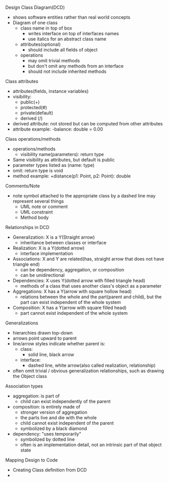 Design Class Diagram(DCD)
- shows software entities rather than real world concepts
- Diagram of one class
	- class name in top of box
		- writes interface on top of interfaces names
		- use italics for an abstract class name
	- attributes(optional)
		- should include all fields of object
	- operations
		- may omit trivial methods
		- but don't omit any methods from an interface
		- should not include inherited methods

Class attributes
- attributes(fields, instance variables)
- visibility:
	- public(+)
	- protected(#)
	- private(default)
	- derived (/)
- derived attribute: not stored but can be computed from other attributes
- attribute example: -balance: double = 0.00

Class operations/methods
- operations/methods
	- visibility name(parameters): return type
- Same visibility as attributes, but default is public
- parameter types listed as (name: type)
- omit: return type is void
- method example: +distance(p1: Point, p2: Point): double

Comments/Note
- note symbol attached to the appropriate class by a dashed line may represent several things
	- UML note or comment
	- UML constraint 
	- Method body

Relationships in DCD
- Generalization: X is a Y(Straight arrow)
	- inheritance between classes or interface
- Realization: X is a Y(dotted arrow)
	- interface implementation
- Associations: X and Y are related(has, straight arrow that does not have triangle end)
	- can be dependency, aggregation, or composition
	- can be unidirectional
- Dependencies: X uses Y(dotted arrow with filled triangle head)
	- methods of a class that uses another class's object as a parameter
- Aggregations: X has a Y(arrow with square hollow head)
	- relations between the whole and the part(parent and child), but the part can exist independent of the whole system
- Composition: X has a Y(arrow with square filled head)
	- part cannot exist independent of the whole system

Generalizations
- hierarchies drawn top-down
- arrows point upward to parent
- line/arrow styles indicate whether parent is:
	- class:
		- solid line, black arrow
	- interface:
		- dashed line, white arrow(also called realization, relationship)
- often omit trivial / obvious generalization relationships, such as drawing the Object class

Association types
- aggregation: is part of
	- child can exist independently of the parent
- composition: is entirely made of
	- stronger version of aggregation
	- the parts live and die with the whole
	- child cannot exist independent of the parent
	- symbolized by a black diamond
- dependency: "uses temporarily"
	- symbolized by dotted line
	- often is an implementation detail, not an intrinsic part of that object state

Mapping Design to Code
- Creating Class definition from DCD
- 